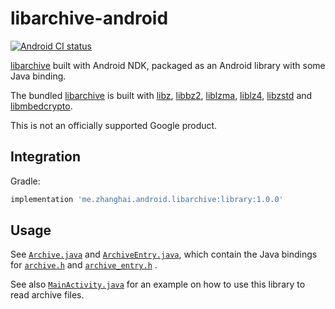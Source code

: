 # libarchive-android

[![Android CI status](https://github.com/zhanghai/libarchive-android/workflows/Android%20CI/badge.svg)](https://github.com/zhanghai/libarchive-android/actions)

[libarchive](https://github.com/libarchive/libarchive) built with Android NDK, packaged as an
Android library with some Java binding.

The bundled [libarchive](https://github.com/libarchive/libarchive) is built with
[libz](https://developer.android.com/ndk/guides/stable_apis#zlib_compression),
[libbz2](https://gitlab.com/bzip2/bzip), [liblzma](https://github.com/tukaani-project/xz),
[liblz4](https://github.com/lz4/lz4), [libzstd](https://github.com/facebook/zstd) and
[libmbedcrypto](https://github.com/Mbed-TLS/mbedtls).

This is not an officially supported Google product.

## Integration

Gradle:

```gradle
implementation 'me.zhanghai.android.libarchive:library:1.0.0'
```

## Usage

See [`Archive.java`](library/src/main/java/me/zhanghai/android/libarchive/Archive.java) and
[`ArchiveEntry.java`](library/src/main/java/me/zhanghai/android/libarchive/ArchiveEntry.java), which
contain the Java bindings for
[`archive.h`](https://github.com/libarchive/libarchive/blob/master/libarchive/archive.h) and
[`archive_entry.h`](https://github.com/libarchive/libarchive/blob/master/libarchive/archive_entry.h)
.

See also
[`MainActivity.java`](sample/src/main/java/me/zhanghai/android/libarchive/sample/MainActivity.java)
for an example on how to use this library to read archive files.
